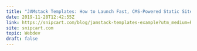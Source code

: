 ```yaml
---
title: "JAMstack Templates: How to Launch Fast, CMS-Powered Static Sites"
date: 2019-11-28T12:42:55Z
link: https://snipcart.com/blog/jamstack-templates-example?utm_medium=RSS&utm_source=hune
site: snipcart.com
topic: Webdev
draft: false
---
```

